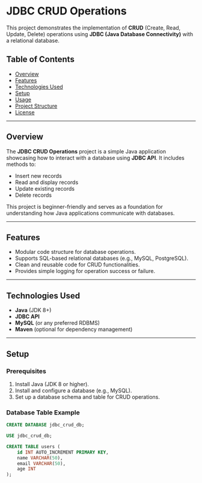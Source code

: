 # JDBC CRUD Operations

This project demonstrates the implementation of **CRUD** (Create, Read, Update, Delete) operations using **JDBC (Java Database Connectivity)** with a relational database.

## Table of Contents

- [Overview](#overview)
- [Features](#features)
- [Technologies Used](#technologies-used)
- [Setup](#setup)
- [Usage](#usage)
- [Project Structure](#project-structure)
- [License](#license)

---

## Overview

The **JDBC CRUD Operations** project is a simple Java application showcasing how to interact with a database using **JDBC API**. It includes methods to:
- Insert new records
- Read and display records
- Update existing records
- Delete records

This project is beginner-friendly and serves as a foundation for understanding how Java applications communicate with databases.

---

## Features

- Modular code structure for database operations.
- Supports SQL-based relational databases (e.g., MySQL, PostgreSQL).
- Clean and reusable code for CRUD functionalities.
- Provides simple logging for operation success or failure.

---

## Technologies Used

- **Java** (JDK 8+)
- **JDBC API**
- **MySQL** (or any preferred RDBMS)
- **Maven** (optional for dependency management)

---

## Setup

### Prerequisites
1. Install Java (JDK 8 or higher).
2. Install and configure a database (e.g., MySQL).
3. Set up a database schema and table for CRUD operations.

### Database Table Example
```sql
CREATE DATABASE jdbc_crud_db;

USE jdbc_crud_db;

CREATE TABLE users (
    id INT AUTO_INCREMENT PRIMARY KEY,
    name VARCHAR(50),
    email VARCHAR(50),
    age INT
);
